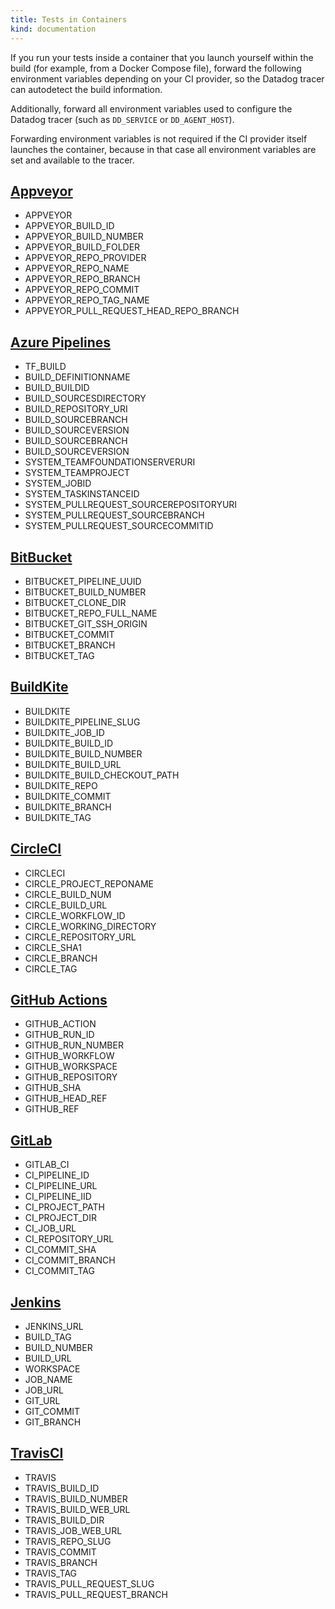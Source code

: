 ```yaml
---
title: Tests in Containers
kind: documentation
---
```


If you run your tests inside a container that you launch yourself within the build (for example, from a Docker Compose file), forward the following environment variables depending on your CI provider, so the Datadog tracer can autodetect the build information.

Additionally, forward all environment variables used to configure the Datadog tracer (such as `DD_SERVICE` or `DD_AGENT_HOST`). 

Forwarding environment variables is not required if the CI provider itself launches the container, because in that case all environment variables are set and available to the tracer.

## [Appveyor][1]

- APPVEYOR
- APPVEYOR_BUILD_ID
- APPVEYOR_BUILD_NUMBER
- APPVEYOR_BUILD_FOLDER
- APPVEYOR_REPO_PROVIDER
- APPVEYOR_REPO_NAME
- APPVEYOR_REPO_BRANCH
- APPVEYOR_REPO_COMMIT
- APPVEYOR_REPO_TAG_NAME
- APPVEYOR_PULL_REQUEST_HEAD_REPO_BRANCH

## [Azure Pipelines][2]

- TF_BUILD
- BUILD_DEFINITIONNAME
- BUILD_BUILDID
- BUILD_SOURCESDIRECTORY
- BUILD_REPOSITORY_URI
- BUILD_SOURCEBRANCH
- BUILD_SOURCEVERSION
- BUILD_SOURCEBRANCH
- BUILD_SOURCEVERSION
- SYSTEM_TEAMFOUNDATIONSERVERURI
- SYSTEM_TEAMPROJECT
- SYSTEM_JOBID
- SYSTEM_TASKINSTANCEID
- SYSTEM_PULLREQUEST_SOURCEREPOSITORYURI
- SYSTEM_PULLREQUEST_SOURCEBRANCH
- SYSTEM_PULLREQUEST_SOURCECOMMITID

## [BitBucket][3]

- BITBUCKET_PIPELINE_UUID
- BITBUCKET_BUILD_NUMBER
- BITBUCKET_CLONE_DIR
- BITBUCKET_REPO_FULL_NAME
- BITBUCKET_GIT_SSH_ORIGIN
- BITBUCKET_COMMIT
- BITBUCKET_BRANCH
- BITBUCKET_TAG

## [BuildKite][4]

- BUILDKITE
- BUILDKITE_PIPELINE_SLUG
- BUILDKITE_JOB_ID
- BUILDKITE_BUILD_ID
- BUILDKITE_BUILD_NUMBER
- BUILDKITE_BUILD_URL
- BUILDKITE_BUILD_CHECKOUT_PATH
- BUILDKITE_REPO
- BUILDKITE_COMMIT
- BUILDKITE_BRANCH
- BUILDKITE_TAG

## [CircleCI][5]

- CIRCLECI
- CIRCLE_PROJECT_REPONAME
- CIRCLE_BUILD_NUM
- CIRCLE_BUILD_URL
- CIRCLE_WORKFLOW_ID
- CIRCLE_WORKING_DIRECTORY
- CIRCLE_REPOSITORY_URL
- CIRCLE_SHA1
- CIRCLE_BRANCH
- CIRCLE_TAG

## [GitHub Actions][6]

- GITHUB_ACTION
- GITHUB_RUN_ID
- GITHUB_RUN_NUMBER
- GITHUB_WORKFLOW
- GITHUB_WORKSPACE
- GITHUB_REPOSITORY
- GITHUB_SHA
- GITHUB_HEAD_REF
- GITHUB_REF

## [GitLab][7]

- GITLAB_CI
- CI_PIPELINE_ID
- CI_PIPELINE_URL
- CI_PIPELINE_IID
- CI_PROJECT_PATH
- CI_PROJECT_DIR
- CI_JOB_URL
- CI_REPOSITORY_URL
- CI_COMMIT_SHA
- CI_COMMIT_BRANCH
- CI_COMMIT_TAG

## [Jenkins][8]

- JENKINS_URL
- BUILD_TAG
- BUILD_NUMBER
- BUILD_URL
- WORKSPACE
- JOB_NAME
- JOB_URL
- GIT_URL
- GIT_COMMIT
- GIT_BRANCH

## [TravisCI][9]

- TRAVIS
- TRAVIS_BUILD_ID
- TRAVIS_BUILD_NUMBER
- TRAVIS_BUILD_WEB_URL
- TRAVIS_BUILD_DIR
- TRAVIS_JOB_WEB_URL
- TRAVIS_REPO_SLUG
- TRAVIS_COMMIT
- TRAVIS_BRANCH
- TRAVIS_TAG
- TRAVIS_PULL_REQUEST_SLUG
- TRAVIS_PULL_REQUEST_BRANCH


[1]: https://www.appveyor.com/docs/environment-variables/
[2]: https://docs.microsoft.com/en-us/azure/devops/pipelines/build/variables?view=azure-devops
[3]: https://support.atlassian.com/bitbucket-cloud/docs/variables-and-secrets/
[4]: https://buildkite.com/docs/pipelines/environment-variables
[5]: https://circleci.com/docs/2.0/env-vars/#built-in-environment-variables
[6]: https://docs.github.com/en/free-pro-team@latest/actions/reference/environment-variables#default-environment-variables
[7]: https://docs.gitlab.com/ee/ci/variables/predefined_variables.html
[8]: https://wiki.jenkins.io/display/JENKINS/Building+a+software+project
[9]: https://docs.travis-ci.com/user/environment-variables/#default-environment-variables
